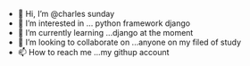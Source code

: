 - 👋 Hi, I’m @charles sunday
- 👀 I’m interested in ... python framework django
- 🌱 I’m currently learning ...django at the moment
- 💞️ I’m looking to collaborate on ...anyone on my filed of study
- 📫 How to reach me ...my githup account
<!---
Essienubong/Essienubong is a ✨ special ✨ repository because its `README.md` (this file) appears on your GitHub profile.
You can click the Preview link to take a look at your changes.
--->

